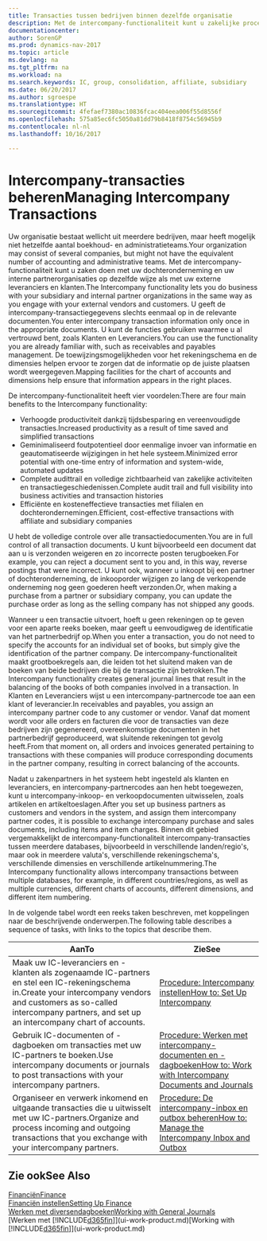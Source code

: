 ```yaml
---
title: Transacties tussen bedrijven binnen dezelfde organisatie
description: Met de intercompany-functionaliteit kunt u zakelijke processen en transacties tussen bedrijven binnen dezelfde organisatie vereenvoudigen.
documentationcenter: 
author: SorenGP
ms.prod: dynamics-nav-2017
ms.topic: article
ms.devlang: na
ms.tgt_pltfrm: na
ms.workload: na
ms.search.keywords: IC, group, consolidation, affiliate, subsidiary
ms.date: 06/20/2017
ms.author: sgroespe
ms.translationtype: HT
ms.sourcegitcommit: 4fefaef7380ac10836fcac404eea006f55d8556f
ms.openlocfilehash: 575a85ec6fc5050a81dd79b8418f8754c56945b9
ms.contentlocale: nl-nl
ms.lasthandoff: 10/16/2017

---
```

# <a name="managing-intercompany-transactions"></a><span data-ttu-id="d8288-103">Intercompany-transacties beheren</span><span class="sxs-lookup"><span data-stu-id="d8288-103">Managing Intercompany Transactions</span></span>
<span data-ttu-id="d8288-104">Uw organisatie bestaat wellicht uit meerdere bedrijven, maar heeft mogelijk niet hetzelfde aantal boekhoud- en administratieteams.</span><span class="sxs-lookup"><span data-stu-id="d8288-104">Your organization may consist of several companies, but might not have the equivalent number of accounting and administrative teams.</span></span> <span data-ttu-id="d8288-105">Met de intercompany-functionaliteit kunt u zaken doen met uw dochteronderneming en uw interne partnerorganisaties op dezelfde wijze als met uw externe leveranciers en klanten.</span><span class="sxs-lookup"><span data-stu-id="d8288-105">The Intercompany functionality lets you do business with your subsidiary and internal partner organizations in the same way as you engage with your external vendors and customers.</span></span> <span data-ttu-id="d8288-106">U geeft de intercompany-transactiegegevens slechts eenmaal op in de relevante documenten.</span><span class="sxs-lookup"><span data-stu-id="d8288-106">You enter intercompany transaction information only once in the appropriate documents.</span></span> <span data-ttu-id="d8288-107">U kunt de functies gebruiken waarmee u al vertrouwd bent, zoals Klanten en Leveranciers.</span><span class="sxs-lookup"><span data-stu-id="d8288-107">You can use the functionality you are already familiar with, such as receivables and payables management.</span></span> <span data-ttu-id="d8288-108">De toewijzingsmogelijkheden voor het rekeningschema en de dimensies helpen ervoor te zorgen dat de informatie op de juiste plaatsen wordt weergegeven.</span><span class="sxs-lookup"><span data-stu-id="d8288-108">Mapping facilities for the chart of accounts and dimensions help ensure that information appears in the right places.</span></span>  

<span data-ttu-id="d8288-109">De intercompany-functionaliteit heeft vier voordelen:</span><span class="sxs-lookup"><span data-stu-id="d8288-109">There are four main benefits to the Intercompany functionality:</span></span>  

- <span data-ttu-id="d8288-110">Verhoogde productiviteit dankzij tijdsbesparing en vereenvoudigde transacties.</span><span class="sxs-lookup"><span data-stu-id="d8288-110">Increased productivity as a result of time saved and simplified transactions</span></span>  
- <span data-ttu-id="d8288-111">Geminimaliseerd foutpotentieel door eenmalige invoer van informatie en geautomatiseerde wijzigingen in het hele systeem.</span><span class="sxs-lookup"><span data-stu-id="d8288-111">Minimized error potential with one-time entry of information and system-wide, automated updates</span></span>  
- <span data-ttu-id="d8288-112">Complete audittrail en volledige zichtbaarheid van zakelijke activiteiten en transactiegeschiedenissen.</span><span class="sxs-lookup"><span data-stu-id="d8288-112">Complete audit trail and full visibility into business activities and transaction histories</span></span>  
- <span data-ttu-id="d8288-113">Efficiënte en kosteneffectieve transacties met filialen en dochterondernemingen.</span><span class="sxs-lookup"><span data-stu-id="d8288-113">Efficient, cost-effective transactions with affiliate and subsidiary companies</span></span>  

<span data-ttu-id="d8288-114">U hebt de volledige controle over alle transactiedocumenten.</span><span class="sxs-lookup"><span data-stu-id="d8288-114">You are in full control of all transaction documents.</span></span> <span data-ttu-id="d8288-115">U kunt bijvoorbeeld een document dat aan u is verzonden weigeren en zo incorrecte posten terugboeken.</span><span class="sxs-lookup"><span data-stu-id="d8288-115">For example, you can reject a document sent to you and, in this way, reverse postings that were incorrect.</span></span> <span data-ttu-id="d8288-116">U kunt ook, wanneer u inkoopt bij een partner of dochteronderneming, de inkooporder wijzigen zo lang de verkopende onderneming nog geen goederen heeft verzonden.</span><span class="sxs-lookup"><span data-stu-id="d8288-116">Or, when making a purchase from a partner or subsidiary company, you can update the purchase order as long as the selling company has not shipped any goods.</span></span>  

<span data-ttu-id="d8288-117">Wanneer u een transactie uitvoert, hoeft u geen rekeningen op te geven voor een aparte reeks boeken, maar geeft u eenvoudigweg de identificatie van het partnerbedrijf op.</span><span class="sxs-lookup"><span data-stu-id="d8288-117">When you enter a transaction, you do not need to specify the accounts for an individual set of books, but simply give the identification of the partner company.</span></span> <span data-ttu-id="d8288-118">De intercompany-functionaliteit maakt grootboekregels aan, die leiden tot het sluitend maken van de boeken van beide bedrijven die bij de transactie zijn betrokken.</span><span class="sxs-lookup"><span data-stu-id="d8288-118">The Intercompany functionality creates general journal lines that result in the balancing of the books of both companies involved in a transaction.</span></span> <span data-ttu-id="d8288-119">In Klanten en Leveranciers wijst u een intercompany-partnercode toe aan een klant of leverancier.</span><span class="sxs-lookup"><span data-stu-id="d8288-119">In receivables and payables, you assign an intercompany partner code to any customer or vendor.</span></span> <span data-ttu-id="d8288-120">Vanaf dat moment wordt voor alle orders en facturen die voor de transacties van deze bedrijven zijn gegenereerd, overeenkomstige documenten in het partnerbedrijf geproduceerd, wat sluitende rekeningen tot gevolg heeft.</span><span class="sxs-lookup"><span data-stu-id="d8288-120">From that moment on, all orders and invoices generated pertaining to transactions with these companies will produce corresponding documents in the partner company, resulting in correct balancing of the accounts.</span></span>  

 <span data-ttu-id="d8288-121">Nadat u zakenpartners in het systeem hebt ingesteld als klanten en leveranciers, en intercompany-partnercodes aan hen hebt toegewezen, kunt u intercompany-inkoop- en verkoopdocumenten uitwisselen, zoals artikelen en artikeltoeslagen.</span><span class="sxs-lookup"><span data-stu-id="d8288-121">After you set up business partners as customers and vendors in the system, and assign them intercompany partner codes, it is possible to exchange intercompany purchase and sales documents, including items and item charges.</span></span> <span data-ttu-id="d8288-122">Binnen dit gebied vergemakkelijkt de intercompany-functionaliteit intercompany-transacties tussen meerdere databases, bijvoorbeeld in verschillende landen/regio's, maar ook in meerdere valuta's, verschillende rekeningschema's, verschillende dimensies en verschillende artikelnummering.</span><span class="sxs-lookup"><span data-stu-id="d8288-122">The Intercompany functionality allows intercompany transactions between multiple databases, for example, in different countries/regions, as well as multiple currencies, different charts of accounts, different dimensions, and different item numbering.</span></span>  

<span data-ttu-id="d8288-123">In de volgende tabel wordt een reeks taken beschreven, met koppelingen naar de beschrijvende onderwerpen.</span><span class="sxs-lookup"><span data-stu-id="d8288-123">The following table describes a sequence of tasks, with links to the topics that describe them.</span></span>

 |<span data-ttu-id="d8288-124">Aan</span><span class="sxs-lookup"><span data-stu-id="d8288-124">To</span></span> |<span data-ttu-id="d8288-125">Zie</span><span class="sxs-lookup"><span data-stu-id="d8288-125">See</span></span>|
 |---|---|
 |<span data-ttu-id="d8288-126">Maak uw IC-leveranciers en -klanten als zogenaamde IC-partners en stel een IC-rekeningschema in.</span><span class="sxs-lookup"><span data-stu-id="d8288-126">Create your intercompany vendors and customers as so-called intercompany partners, and set up an intercompany chart of accounts.</span></span>|[<span data-ttu-id="d8288-127">Procedure: Intercompany instellen</span><span class="sxs-lookup"><span data-stu-id="d8288-127">How to: Set Up Intercompany</span></span>](intercompany-how-setup.md)|
 |<span data-ttu-id="d8288-128">Gebruik IC-documenten of -dagboeken om transacties met uw IC-partners te boeken.</span><span class="sxs-lookup"><span data-stu-id="d8288-128">Use intercompany documents or journals to post transactions with your intercompany partners.</span></span>|[<span data-ttu-id="d8288-129">Procedure: Werken met intercompany-documenten en -dagboeken</span><span class="sxs-lookup"><span data-stu-id="d8288-129">How to: Work with Intercompany Documents and Journals</span></span>](intercompany-how-work-documents-journals.md)|
 |<span data-ttu-id="d8288-130">Organiseer en verwerk inkomend en uitgaande transacties die u uitwisselt met uw IC-partners.</span><span class="sxs-lookup"><span data-stu-id="d8288-130">Organize and process incoming and outgoing transactions that you exchange with your intercompany partners.</span></span>|[<span data-ttu-id="d8288-131">Procedure: De intercompany-inbox en outbox beheren</span><span class="sxs-lookup"><span data-stu-id="d8288-131">How to: Manage the Intercompany Inbox and Outbox</span></span>](intercompany-how-manage-intercompany-inbox.md)|

## <a name="see-also"></a><span data-ttu-id="d8288-132">Zie ook</span><span class="sxs-lookup"><span data-stu-id="d8288-132">See Also</span></span>
[<span data-ttu-id="d8288-133">Financiën</span><span class="sxs-lookup"><span data-stu-id="d8288-133">Finance</span></span>](finance.md)  
[<span data-ttu-id="d8288-134">Financiën instellen</span><span class="sxs-lookup"><span data-stu-id="d8288-134">Setting Up Finance</span></span>](finance-setup-finance.md)  
[<span data-ttu-id="d8288-135">Werken met diversendagboeken</span><span class="sxs-lookup"><span data-stu-id="d8288-135">Working with General Journals</span></span>](ui-work-general-journals.md)  
<span data-ttu-id="d8288-136">[Werken met [!INCLUDE[d365fin](includes/d365fin_md.md)]](ui-work-product.md)</span><span class="sxs-lookup"><span data-stu-id="d8288-136">[Working with [!INCLUDE[d365fin](includes/d365fin_md.md)]](ui-work-product.md)</span></span>

